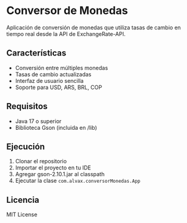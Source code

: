 # Conversor de Monedas

Aplicación de conversión de monedas que utiliza tasas de cambio en tiempo real desde la API de ExchangeRate-API.

## Características
- Conversión entre múltiples monedas
- Tasas de cambio actualizadas
- Interfaz de usuario sencilla
- Soporte para USD, ARS, BRL, COP

## Requisitos
- Java 17 o superior
- Biblioteca Gson (incluida en /lib)

## Ejecución
1. Clonar el repositorio
2. Importar el proyecto en tu IDE
3. Agregar gson-2.10.1.jar al classpath
4. Ejecutar la clase `com.alvax.conversorMonedas.App`

## Licencia
MIT License
